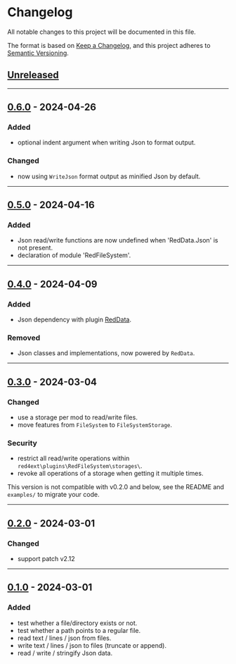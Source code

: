 # Changelog
All notable changes to this project will be documented in this file.

The format is based on [Keep a Changelog](https://keepachangelog.com/en/1.0.0/),
and this project adheres to [Semantic Versioning](https://semver.org/spec/v2.0.0.html).

## [Unreleased]

------------------------

## [0.6.0] - 2024-04-26
### Added
- optional indent argument when writing Json to format output.

### Changed
- now using `WriteJson` format output as minified Json by default.

------------------------

## [0.5.0] - 2024-04-16
### Added
- Json read/write functions are now undefined when 'RedData.Json' is not present.
- declaration of module 'RedFileSystem'.

------------------------

## [0.4.0] - 2024-04-09
### Added
- Json dependency with plugin [RedData](https://github.com/rayshader/cp2077-red-data).

### Removed
- Json classes and implementations, now powered by `RedData`.

------------------------

## [0.3.0] - 2024-03-04
### Changed
- use a storage per mod to read/write files.
- move features from `FileSystem` to `FileSystemStorage`.

### Security
- restrict all read/write operations within `red4ext\plugins\RedFileSystem\storages\`.
- revoke all operations of a storage when getting it multiple times.

This version is not compatible with v0.2.0 and below, see the README and 
`examples/` to migrate your code.

------------------------

## [0.2.0] - 2024-03-01
### Changed
- support patch v2.12

------------------------

## [0.1.0] - 2024-03-01
### Added
- test whether a file/directory exists or not.
- test whether a path points to a regular file.
- read text / lines / json from files.
- write text / lines / json to files (truncate or append).
- read / write / stringify Json data.

<!-- Table of releases -->
[Unreleased]: https://github.com/rayshader/cp2077-red-filesystem/compare/v0.6.0...HEAD
[0.6.0]: https://github.com/rayshader/cp2077-red-filesystem/compare/v0.5.0...v0.6.0
[0.5.0]: https://github.com/rayshader/cp2077-red-filesystem/compare/v0.4.0...v0.5.0
[0.4.0]: https://github.com/rayshader/cp2077-red-filesystem/compare/v0.3.0...v0.4.0
[0.3.0]: https://github.com/rayshader/cp2077-red-filesystem/compare/v0.2.0...v0.3.0
[0.2.0]: https://github.com/rayshader/cp2077-red-filesystem/compare/v0.1.0...v0.2.0
[0.1.0]: https://github.com/rayshader/cp2077-red-filesystem/releases/tag/v0.1.0
